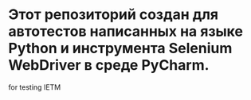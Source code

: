 # Этот репозиторий создан для автотестов написанных на языке Python и инструмента Selenium WebDriver в среде PyCharm.
for testing IETM

